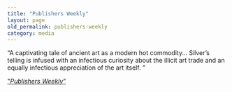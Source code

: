 ```yaml
---
title: "Publishers Weekly"
layout: page
old_permalink: publishers-weekly
category: media
---
```

“A captivating tale of ancient art as a modern hot commodity... Silver’s telling is infused with an infectious curiosity about the illicit art trade and an equally infectious appreciation of the art itself. ”

["_Publishers Weekly_"](http://www.publishersweekly.com/article/CA6660208.html?industryid=47263)
